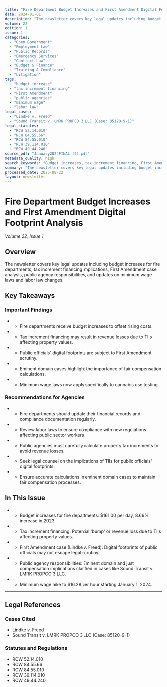 ```yaml
---
title: "Fire Department Budget Increases and First Amendment Digital Footprint Analysis"
date: 2024-01-01
description: "The newsletter covers key legal updates including budget increases for fire departments, tax increment financing implications, First Amendment case analysis, public agency responsibilities, and updates on minimum wage laws and labor law changes."
volume: 22
edition: 1
issue: 1
categories:
  - "Open Government"
  - "Employment Law"
  - "Public Records"
  - "Emergency Services"
  - "Contract Law"
  - "Budget & Finance"
  - "Training & Compliance"
  - "Litigation"
tags:
  - "budget increase"
  - "tax increment financing"
  - "First Amendment"
  - "public agencies"
  - "minimum wage"
  - "labor law"
legal_cases:
  - "Lindke v. Freed"
  - "Sound Transit v. LMRK PROPCO 3 LLC (Case: 85120-9-1)"
legal_statutes:
  - "RCW 52.14.010"
  - "RCW 84.55.66"
  - "RCW 84.55.010"
  - "RCW 39.114.010"
  - "RCW 49.44.240"
source_pdf: "January2024FINAL (2).pdf"
metadata_quality: high
search_keywords: "Budget increases, tax increment financing, First Amendment case analysis, public agency responsibilities, minimum wage hike, Lindke v. Freed case, Sound Transit v. LMRK PROPCO 3 LLC (Case: 85120-9-1),..."
summary: "The newsletter covers key legal updates including budget increases for fire departments, tax increment financing implications, First Amendment case analysis, public agency responsibilities, and updates on minimum wage laws and labor law changes."
processed_date: 2025-08-22
layout: newsletter
---
```


# Fire Department Budget Increases and First Amendment Digital Footprint Analysis

*Volume 22, Issue 1*

## Overview

The newsletter covers key legal updates including budget increases for fire departments, tax increment financing implications, First Amendment case analysis, public agency responsibilities, and updates on minimum wage laws and labor law changes.

## Key Takeaways

### Important Findings

- - Fire departments receive budget increases to offset rising costs.
- - Tax increment financing may result in revenue losses due to TIIs affecting property values.
- - Public officials' digital footprints are subject to First Amendment scrutiny.
- - Eminent domain cases highlight the importance of fair compensation calculations.
- - Minimum wage laws now apply specifically to cannabis use testing.

### Recommendations for Agencies

- - Fire departments should update their financial records and compliance documentation regularly.
- - Review labor laws to ensure compliance with new regulations affecting public sector workers.
- - Public agencies must carefully calculate property tax increments to avoid revenue losses.
- - Seek legal counsel on the implications of TIIs for public officials' digital footprints.
- - Ensure accurate calculations in eminent domain cases to maintain fair compensation processes.

## In This Issue

- - Budget increases for fire departments: $161.00 per day, 8.66% increase in 2023.
- - Tax increment financing: Potential 'bump' or revenue loss due to TIIs affecting property values.
- - First Amendment case (Lindke v. Freed): Digital footprints of public officials may not escape legal scrutiny.
- - Public agency responsibilities: Eminent domain and just compensation implications clarified in cases like Sound Transit v. LMRK PROPCO 3 LLC.
- - Minimum wage hike to $16.28 per hour starting January 1, 2024.

---

## Legal References

### Cases Cited

- Lindke v. Freed
- Sound Transit v. LMRK PROPCO 3 LLC (Case: 85120-9-1)

### Statutes and Regulations

- RCW 52.14.010
- RCW 84.55.66
- RCW 84.55.010
- RCW 39.114.010
- RCW 49.44.240

